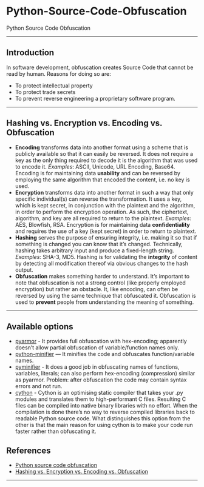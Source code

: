 # Python-Source-Code-Obfuscation
Python Source Code Obfuscation
***

## Introduction
In software development, obfuscation creates Source Code that cannot be read by human. Reasons for doing so are:
  - To protect intellectual property
  - To protect trade secrets
  - To prevent reverse engineering a proprietary software program.
***

## Hashing vs. Encryption vs. Encoding vs. Obfuscation
- **Encoding** transforms data into another format using a scheme that is publicly available so that it can easily be reversed. It does not require a key as the only thing required to decode it is the algorithm that was used to encode it. *Examples*: ASCII, Unicode, URL Encoding, Base64. Encoding is for maintaining data **usability** and can be reversed by employing the same algorithm that encoded the content, i.e. no key is used.
- **Encryption** transforms data into another format in such a way that only specific individual(s) can reverse the transformation. It uses a key, which is kept secret, in conjunction with the plaintext and the algorithm, in order to perform the encryption operation. As such, the ciphertext, algorithm, and key are all required to return to the plaintext. *Examples*: AES, Blowfish, RSA. Encryption is for maintaining data **confidentiality** and requires the use of a key (kept secret) in order to return to plaintext.
- **Hashing** serves the purpose of ensuring integrity, i.e. making it so that if something is changed you can know that it’s changed. Technically, hashing takes arbitrary input and produce a fixed-length string. *Examples*: SHA-3, MD5. Hashing is for validating the **integrity** of content by detecting all modification thereof via obvious changes to the hash output.
- **Obfuscation** makes something harder to understand. It’s important to note that obfuscation is not a strong control (like properly employed encryption) but rather an obstacle. It, like encoding, can often be reversed by using the same technique that obfuscated it. Obfuscation is used to **prevent** people from understanding the meaning of something.
***

## Available options
- [pyarmor](https://pypi.org/project/pyarmor/) - It provides full obfuscation with hex-encoding; apparently doesn’t allow partial obfuscation of variable/function names only.
- [python-minifier](https://pypi.org/project/python-minifier/) — It minifies the code and obfuscates function/variable names. 
- [pyminifier](https://pypi.org/project/pyminifier/) - It does a good job in obfuscating names of functions, variables, literals; can also perform hex-encoding (compression) similar as pyarmor. Problem: after obfuscation the code may contain syntax errors and not run.
- [cython](https://cython.org/) - Cython is an optimising static compiler that takes your .py modules and translates them to high-performant C files. Resulting C files can be compiled into native binary libraries with no effort. When the compilation is done there’s no way to reverse compiled libraries back to readable Python source code. What distinguishes this option from the other is that the main reason for using cython is to make your code run faster rather than obfuscating it.

## References
- [Python source code obfuscation](https://medium.com/geekculture/python-source-code-obfuscation-6b97f88a460d)
- [Hashing vs. Encryption vs. Encoding vs. Obfuscation](https://danielmiessler.com/study/encoding-encryption-hashing-obfuscation/)
***

